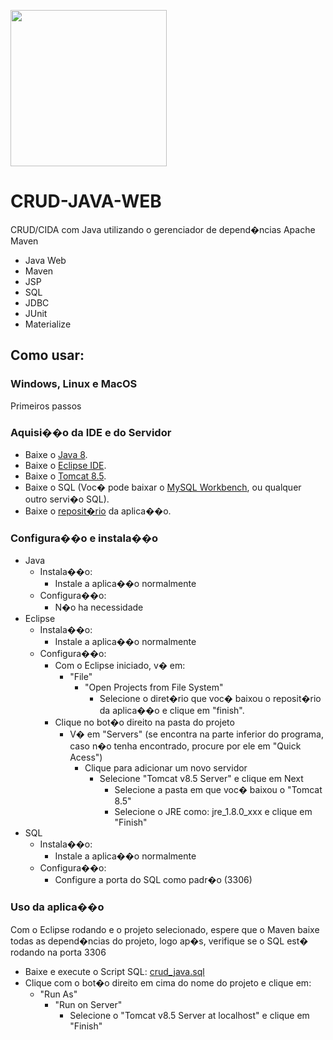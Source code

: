 <p align="left"><img src="https://github.com/gustavottc/CRUD-Java/blob/master/logo.png" width="250" height="250"></p>

# CRUD-JAVA-WEB
CRUD/CIDA com Java utilizando o gerenciador de depend�ncias Apache Maven 

- Java Web
- Maven
- JSP
- SQL
- JDBC
- JUnit
- Materialize

## Como usar: 
### Windows, Linux e MacOS
Primeiros passos
### Aquisi��o da IDE e do Servidor
- Baixe o [Java 8](https://www.java.com/pt_BR/download/).
- Baixe o [Eclipse IDE](https://www.eclipse.org/downloads/).
- Baixe o [Tomcat 8.5](https://tomcat.apache.org/download-80.cgi).
- Baixe o SQL (Voc� pode baixar o [MySQL Workbench](https://dev.mysql.com/downloads/workbench/), ou qualquer outro servi�o SQL).
- Baixe o [reposit�rio](https://github.com/gustavottc/CRUD-JAVA-WEB/archive/master.zip) da aplica��o.
### Configura��o e instala��o
- Java
  - Instala��o:
    - Instale a aplica��o normalmente
  - Configura��o:
    - N�o ha necessidade
- Eclipse
  - Instala��o:
    - Instale a aplica��o normalmente
  - Configura��o:
    - Com o Eclipse iniciado, v� em:
      - "File"
        - "Open Projects from File System"
          - Selecione o diret�rio que voc� baixou o reposit�rio da aplica��o e clique em "finish".
    - Clique no bot�o direito na pasta do projeto
      - V� em "Servers" (se encontra na parte inferior do programa, caso n�o tenha encontrado, procure por ele em "Quick Acess")
        - Clique para adicionar um novo servidor
          - Selecione "Tomcat v8.5 Server" e clique em Next
            - Selecione a pasta em que voc� baixou o "Tomcat 8.5"
            - Selecione o JRE como: jre_1.8.0_xxx e clique em "Finish"
- SQL
  - Instala��o:
    - Instale a aplica��o normalmente
  - Configura��o:
    - Configure a porta do SQL como padr�o (3306)
    
### Uso da aplica��o
Com o Eclipse rodando e o projeto selecionado, espere que o Maven baixe todas as depend�ncias do projeto, logo ap�s, verifique se o SQL est� rodando na porta 3306
- Baixe e execute o Script SQL: [crud_java.sql](https://github.com/gustavottc/CRUD-Java/blob/master/crud_java.sql)
- Clique com o bot�o direito em cima do nome do projeto e clique em:
  - "Run As"
    - "Run on Server"
      - Selecione o "Tomcat v8.5 Server at localhost" e clique em "Finish"